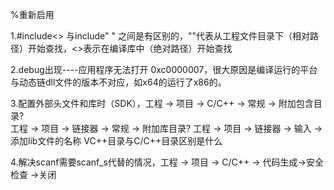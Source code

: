 %重新启用

1.#include<> 与include" " 之间是有区别的，""代表从工程文件目录下（相对路径）开始查找，<>表示在编译库中（绝对路径）开始查找

2.debug出现----应用程序无法打开 0xc0000007，很大原因是编译运行的平台与动态链dll文件的版本不对应，如x64的运行了x86的。

3.配置外部头文件和库时（SDK），工程 -> 项目 -> C/C++ -> 常规 -> 附加包含目录?  
                             工程 -> 项目 -> 链接器 -> 常规 -> 附加库目录?
                              工程 -> 项目 -> 链接器 -> 输入 -> 添加lib文件的名称
                              VC++目录与C/C++目录区别是什么
                              
4.解决scanf需要scanf_s代替的情况，工程 -> 项目 -> C/C++ -> 代码生成->安全检查 ->关闭
